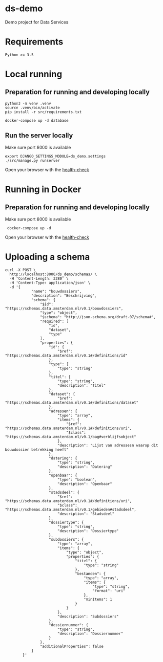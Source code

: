 # ds-demo

Demo project for Data Services

# Requirements

    Python >= 3.5

# Local running

## Preparation for running and developing locally

    python3 -m venv .venv
    source .venv/bin/activate
    pip install -r src/requirements.txt
    
    docker-compose up -d database

## Run the server locally

Make sure port 8000 is available     

    export DJANGO_SETTINGS_MODULE=ds_demo.settings
    ./src/manage.py runserver
    
Open your browser with the [health-check](http://localhost:8000/heatlth)

# Running in Docker
 
## Preparation for running and developing locally
 
Make sure port 8000 is available     
     
     docker-compose up -d
     
Open your browser with the [health-check](http://localhost:8000/heatlth)
 
# Uploading a schema

    curl -X POST \
      http://localhost:8000/ds_demo/schemas/ \
      -H 'Content-Length: 3280' \
      -H 'Content-Type: application/json' \
      -d '{
                "name": "bouwdossiers",
                "description": "Beschrijving",
                "schema": {
                    "$id": "https://schemas.data.amsterdam.nl/v0.1/bouwdossiers",
                    "type": "object",
                    "$schema": "http://json-schema.org/draft-07/schema#",
                    "required": [
                        "id",
                        "dataset",
                        "type"
                    ],
                    "properties": {
                        "id": {
                            "$ref": "https://schemas.data.amsterdam.nl/v0.1#/definitions/id"
                        },
                        "type": {
                            "type": "string"
                        },
                        "titel": {
                            "type": "string",
                            "description": "Titel"
                        },
                        "dataset": {
                            "$ref": "https://schemas.data.amsterdam.nl/v0.1#/definitions/dataset"
                        },
                        "adressen": {
                            "type": "array",
                            "items": {
                                "$ref": "https://schemas.data.amsterdam.nl/v0.1#/definitions/uri",
                                "$class": "https://schemas.data.amsterdam.nl/v0.1/bag#verblijfsobject"
                            },
                            "description": "Lijst van adressesn waarop dit bouwdossier betrekking heeft"
                        },
                        "datering": {
                            "type": "string",
                            "description": "Datering"
                        },
                        "openbaar": {
                            "type": "boolean",
                            "description": "Openbaar"
                        },
                        "stadsdeel": {
                            "$ref": "https://schemas.data.amsterdam.nl/v0.1#/definitions/uri",
                            "$class": "https://schemas.data.amsterdam.nl/v0.1/gebieden#stadsdeel",
                            "description": "Stadsdeel"
                        },
                        "dossiertype": {
                            "type": "string",
                            "description": "Dossiertype"
                        },
                        "subdossiers": {
                            "type": "array",
                            "items": {
                                "type": "object",
                                "properties": {
                                    "titel": {
                                        "type": "string"
                                    },
                                    "bestanden": {
                                        "type": "array",
                                        "items": {
                                            "type": "string",
                                            "format": "uri"
                                        },
                                        "minItems": 1
                                    }
                                }
                            },
                            "description": "Subdossiers"
                        },
                        "dossiernummer": {
                            "type": "string",
                            "description": "Dossiernummer"
                        }
                    },
                    "additionalProperties": false
                }
            }'
